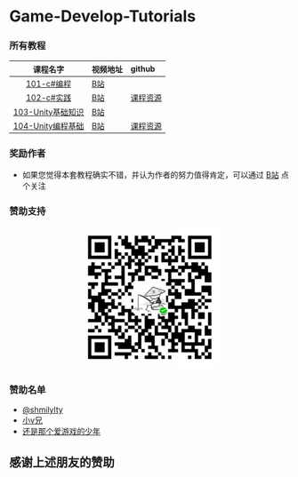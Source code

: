 # Game-Develop-Tutorials

### 所有教程

| 课程名字| 视频地址 | github |
|:-----:|:--------|:-------|
|[101-c#编程 		](Readme/101.md)|[B站](https://www.bilibili.com/video/BV1sy4y1u7cw)| 
|[102-c#实践  		](https://github.com/GamesTan/102_CSCodingTrain/README.md)|[B站](https://www.bilibili.com/video/BV1Ew411o73C)| [课程资源](https://github.com/GamesTan/102_CSCodingTrain)
|[103-Unity基础知识 	](Readme/103.md)|[B站](https://www.bilibili.com/video/BV1Yh411h7zk)| 
|[104-Unity编程基础 	](https://github.com/GamesTan/104_UnityScriptTutorial/README.md)|[B站](https://space.bilibili.com/481436151/channel/detail?cid=190825&ctype=0)| [课程资源](https://github.com/GamesTan/104_UnityScriptTutorial)




### 奖励作者
- 如果您觉得本套教程确实不错，并认为作者的努力值得肯定，可以通过 [B站](https://space.bilibili.com/481436151) 点个关注

### **赞助支持**
<p align="center"><img src="https://github.com/GamesTan/104_UnityScriptTutorial/blob/main/Pics/wechat.png" width="256"></p>

### **赞助名单** 
- [@shmilylty](https://github.com/shmilylty/)
- [小v兄](https://space.bilibili.com/23576803)
- [还是那个爱游戏的少年](https://space.bilibili.com/396650807)

## **感谢上述朋友的赞助**

